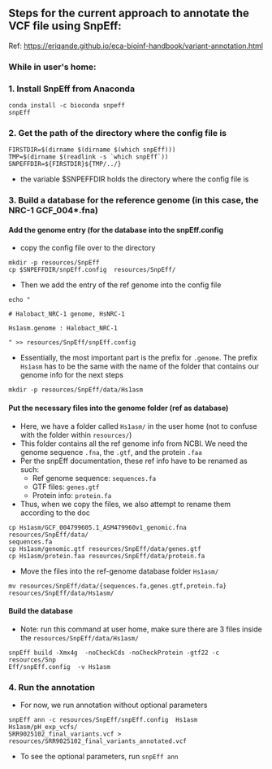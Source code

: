 ## Steps for the current approach to annotate the VCF file using SnpEff:
Ref: https://eriqande.github.io/eca-bioinf-handbook/variant-annotation.html
### While in user's home:
### 1. Install SnpEff from Anaconda
```
conda install -c bioconda snpeff
snpEff
```

### 2. Get the path of the directory where the config file is
```
FIRSTDIR=$(dirname $(dirname $(which snpEff)))
TMP=$(dirname $(readlink -s `which snpEff`))
SNPEFFDIR=${FIRSTDIR}${TMP/../}
```
- the variable $SNPEFFDIR holds the directory where the config file is

### 3. Build a database for the reference genome (in this case, the NRC-1 GCF_004*.fna)
#### Add the genome entry (for the database into the snpEff.config
- copy the config file over to the directory
```
mkdir -p resources/SnpEff
cp $SNPEFFDIR/snpEff.config  resources/SnpEff/
```
- Then we add the entry of the ref genome into the config file
```
echo "                    

# Halobact_NRC-1 genome, HsNRC-1

Hs1asm.genome : Halobact_NRC-1

" >> resources/SnpEff/snpEff.config
```
- Essentially, the most important part is the prefix for `.genome`. The prefix `Hs1asm` has to be the same with the name of the folder that contains our genome info for the next steps
```
mkdir -p resources/SnpEff/data/Hs1asm
```
#### Put the necessary files into the genome folder (ref as database)
- Here, we have a folder called `Hs1asm/` in the user home (not to confuse with the folder within `resources/`)
- This folder contains all the ref genome info from NCBI. We need the genome sequence `.fna`, the `.gtf`, and the protein `.faa`
- Per the snpEff documentation, these ref info have to be renamed as such:
  - Ref genome sequence: `sequences.fa`
  - GTF files: `genes.gtf`
  - Protein info: `protein.fa`
- Thus, when we copy the files, we also attempt to rename them according to the doc
```
cp Hs1asm/GCF_004799605.1_ASM479960v1_genomic.fna resources/SnpEff/data/
sequences.fa
cp Hs1asm/genomic.gtf resources/SnpEff/data/genes.gtf
cp Hs1asm/protein.faa resources/SnpEff/data/protein.fa
```
- Move the files into the ref-genome database folder `Hs1asm/`
```
mv resources/SnpEff/data/{sequences.fa,genes.gtf,protein.fa} resources/SnpEff/data/Hs1asm/
```
#### Build the database
- Note: run this command at user home, make sure there are 3 files inside the `resources/SnpEff/data/Hs1asm/`
```
snpEff build -Xmx4g  -noCheckCds -noCheckProtein -gtf22 -c resources/Snp
Eff/snpEff.config  -v Hs1asm
```
### 4. Run the annotation
- For now, we run annotation without optional parameters
```
snpEff ann -c resources/SnpEff/snpEff.config  Hs1asm Hs1asm/pH_exp_vcfs/
SRR9025102_final_variants.vcf > resources/SRR9025102_final_variants_annotated.vcf
```
- To see the optional parameters, run `snpEff ann`
